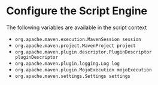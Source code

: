 # Configure the Script Engine
<!--
Licensed to the Apache Software Foundation (ASF) under one
or more contributor license agreements.  See the NOTICE file
distributed with this work for additional information
regarding copyright ownership.  The ASF licenses this file
to you under the Apache License, Version 2.0 (the
"License"); you may not use this file except in compliance
with the License.  You may obtain a copy of the License at

    http://www.apache.org/licenses/LICENSE-2.0

Unless required by applicable law or agreed to in writing,
software distributed under the License is distributed on an
"AS IS" BASIS, WITHOUT WARRANTIES OR CONDITIONS OF ANY
KIND, either express or implied.  See the License for the
specific language governing permissions and limitations
under the License.
-->

The following variables are available in the script context

 * `org.apache.maven.execution.MavenSession session`
 * `org.apache.maven.project.MavenProject project`
 * `org.apache.maven.plugin.descriptor.PluginDescriptor pluginDescriptor`
 * `org.apache.maven.plugin.logging.Log log`
 * `org.apache.maven.plugin.MojoExecution mojoExecution`
 * `org.apache.maven.settings.Settings settings`
